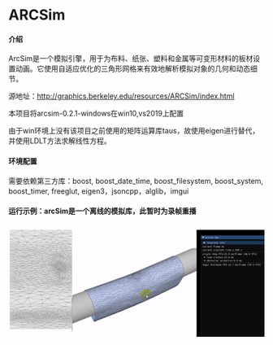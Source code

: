 # ARCSim

#### 介绍
ArcSim是一个模拟引擎，用于为布料、纸张、塑料和金属等可变形材料的板材设置动画。它使用自适应优化的三角形网格来有效地解析模拟对象的几何和动态细节。

源地址：http://graphics.berkeley.edu/resources/ARCSim/index.html

本项目将arcsim-0.2.1-windows在win10,vs2019上配置

由于win环境上没有该项目之前使用的矩阵运算库taus，故使用eigen进行替代，并使用LDLT方法求解线性方程。

#### 环境配置
需要依赖第三方库：boost, boost_date_time, boost_filesystem, boost_system, boost_timer, freeglut, eigen3，jsoncpp，alglib，imgui
#### 运行示例：arcSim是一个离线的模拟库，此暂时为录帧重播
![](gif/sleeve.gif)
 

 